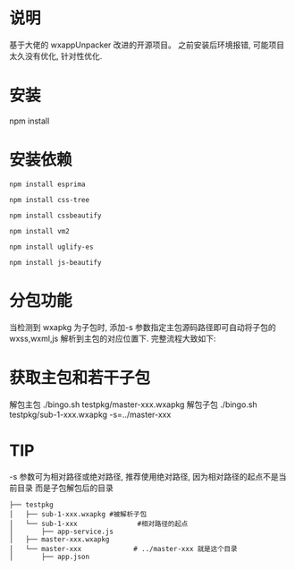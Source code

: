 # 说明
基于大佬的 wxappUnpacker 改进的开源项目。
之前安装后环境报错, 可能项目太久没有优化, 针对性优化. 
# 安装
npm install
# 安装依赖
```
npm install esprima
    
npm install css-tree
    
npm install cssbeautify
    
npm install vm2
    
npm install uglify-es
    
npm install js-beautify
```
# 分包功能
当检测到 wxapkg 为子包时, 添加-s 参数指定主包源码路径即可自动将子包的 wxss,wxml,js 解析到主包的对应位置下. 完整流程大致如下:

# 获取主包和若干子包
解包主包 ./bingo.sh testpkg/master-xxx.wxapkg
解包子包 ./bingo.sh testpkg/sub-1-xxx.wxapkg -s=../master-xxx
# TIP

-s 参数可为相对路径或绝对路径, 推荐使用绝对路径, 因为相对路径的起点不是当前目录 而是子包解包后的目录


    ├── testpkg
    │   ├── sub-1-xxx.wxapkg #被解析子包
    │   └── sub-1-xxx               #相对路径的起点
    │       ├── app-service.js
    │   ├── master-xxx.wxapkg
    │   └── master-xxx             # ../master-xxx 就是这个目录
    │       ├── app.json
